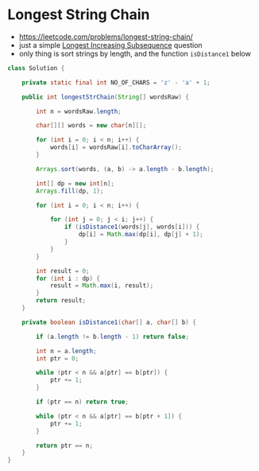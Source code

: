 # Longest String Chain

- https://leetcode.com/problems/longest-string-chain/
- just a simple [Longest Increasing Subsequence](./Longest%20Increasing%20Subsequence.md) question
- only thing is sort strings by length, and the function `isDistance1` below

```java
class Solution {

    private static final int NO_OF_CHARS = 'z' - 'a' + 1;

    public int longestStrChain(String[] wordsRaw) {

        int n = wordsRaw.length;

        char[][] words = new char[n][];

        for (int i = 0; i < n; i++) {
            words[i] = wordsRaw[i].toCharArray();
        }

        Arrays.sort(words, (a, b) -> a.length - b.length);

        int[] dp = new int[n];
        Arrays.fill(dp, 1);

        for (int i = 0; i < n; i++) {

            for (int j = 0; j < i; j++) {
                if (isDistance1(words[j], words[i])) {
                    dp[i] = Math.max(dp[i], dp[j] + 1);
                }
            }
        }

        int result = 0;
        for (int i : dp) {
            result = Math.max(i, result);
        }
        return result;
    }

    private boolean isDistance1(char[] a, char[] b) {

        if (a.length != b.length - 1) return false;

        int n = a.length;
        int ptr = 0;

        while (ptr < n && a[ptr] == b[ptr]) {
            ptr += 1;
        }

        if (ptr == n) return true;

        while (ptr < n && a[ptr] == b[ptr + 1]) {
            ptr += 1;
        }

        return ptr == n;
    }
}
```
